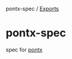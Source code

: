 pontx-spec / [Exports](modules.md)

# pontx-spec

spec for [pontx](https://github.com/pontjs/pontx)
